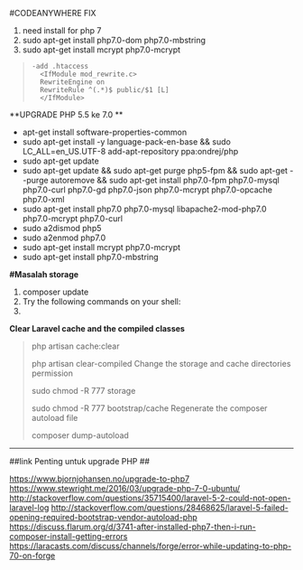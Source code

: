#CODEANYWHERE FIX
1.  need install for php 7
2.  sudo apt-get install php7.0-dom php7.0-mbstring
3.  sudo apt-get install mcrypt php7.0-mcrypt
>     -add .htaccess
>       <IfModule mod_rewrite.c>
>       RewriteEngine on
>       RewriteRule ^(.*)$ public/$1 [L]
>       </IfModule>

**UPGRADE PHP 5.5 ke 7.0 **
*  apt-get install software-properties-common
*  sudo apt-get install -y language-pack-en-base && sudo LC_ALL=en_US.UTF-8 add-apt-repository ppa:ondrej/php
*  sudo apt-get update
*  sudo apt-get update && sudo apt-get purge php5-fpm && sudo apt-get --purge autoremove && sudo apt-get install php7.0-fpm php7.0-mysql php7.0-curl php7.0-gd php7.0-json php7.0-mcrypt php7.0-opcache php7.0-xml 
* sudo apt-get install php7.0 php7.0-mysql libapache2-mod-php7.0 php7.0-mcrypt php7.0-curl
* sudo a2dismod php5
* sudo a2enmod php7.0
*  sudo apt-get install mcrypt php7.0-mcrypt
*  sudo apt-get install php7.0-mbstring

**#Masalah storage**
1.  composer update
2.  Try the following commands on your shell:
3.  

**Clear Laravel cache and the compiled classes**

> php artisan cache:clear
> 
> php artisan clear-compiled
> Change the storage and cache directories permission
> 
> sudo chmod -R 777 storage
> 
> sudo chmod -R 777 bootstrap/cache
> Regenerate the composer autoload file
> 
> composer dump-autoload
> 


----------
##link Penting untuk upgrade PHP ##


https://www.bjornjohansen.no/upgrade-to-php7
https://www.stewright.me/2016/03/upgrade-php-7-0-ubuntu/
http://stackoverflow.com/questions/35715400/laravel-5-2-could-not-open-laravel-log
http://stackoverflow.com/questions/28468625/laravel-5-failed-opening-required-bootstrap-vendor-autoload-php
https://discuss.flarum.org/d/3741-after-installed-php7-then-i-run-composer-install-getting-errors
https://laracasts.com/discuss/channels/forge/error-while-updating-to-php-70-on-forge
